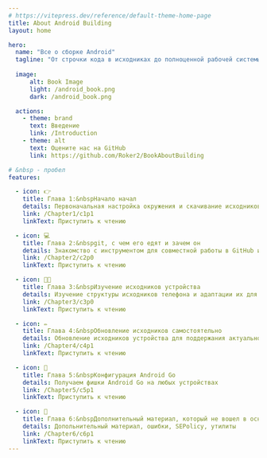```yaml
---
# https://vitepress.dev/reference/default-theme-home-page
title: About Android Building
layout: home

hero:
  name: "Все о сборке Android"
  tagline: "От строчки кода в исходниках до полноценной рабочей системы на вашем устройстве"
  
  image: 
      alt: Book Image
      light: /android_book.png
      dark: /android_book.png

  actions:
    - theme: brand
      text: Введение
      link: /Introduction
    - theme: alt
      text: Оцените нас на GitHub
      link: https://github.com/Roker2/BookAboutBuilding

# &nbsp - пробел
features:

  - icon: 👉
    title: Глава 1:&nbspНачало начал
    details: Первоначальная настройка окружения и скачивание исходников
    link: /Chapter1/c1p1
    linkText: Приступить к чтению

  - icon: 💻
    title: Глава 2:&nbspgit, с чем его едят и зачем он
    details: Знакомство с инструментом для совместной работы в GitHub и не только
    link: /Chapter2/c2p0
    linkText: Приступить к чтению

  - icon: 🧑‍💻
    title: Глава 3:&nbspИзучение исходников устройства
    details: Изучение структуры исходников телефона и адаптации их для определенной прошивки
    link: /Chapter3/c3p0
    linkText: Приступить к чтению

  - icon: ✏️
    title: Глава 4:&nbspОбновление исходников самостоятельно
    details: Обновление исходников устройства для поддержания актуального состояния ПО на нем
    link: /Chapter4/c4p1
    linkText: Приступить к чтению

  - icon: 📱
    title: Глава 5:&nbspКонфигурация Android Go
    details: Получаем фишки Android Go на любых устройствах
    link: /Chapter5/c5p1
    linkText: Приступить к чтению

  - icon: 👀
    title: Глава 6:&nbspДополнительный материал, который не вошел в основную часть
    details: Допольнительный материал, ошибки, SEPolicy, утилиты
    link: /Chapter6/c6p1
    linkText: Приступить к чтению
---
```


<style>
:root {
  --vp-home-hero-name-color: transparent;
  --vp-home-hero-name-background: -webkit-linear-gradient(120deg, #00ffb1 30%, #00ff68);

  --vp-home-hero-image-background-image: linear-gradient(-45deg, #bd34fe 50%, #47caff 50%);
  --vp-home-hero-image-filter: blur(44px);
}

@media (min-width: 640px) {
  :root {
    --vp-home-hero-image-filter: blur(56px);
  }
}

@media (min-width: 960px) {
  :root {
    --vp-home-hero-image-filter: blur(68px);
  }
}
</style>

<script setup>
import {
  VPTeamPage,
  VPTeamPageTitle,
  VPTeamMembers
} from 'vitepress/theme'

import { telegram2 } from './icons'

const members = [
  {
    avatar: 'https://www.github.com/Roker2.png',
    name: 'Roker2',
    title: 'Создатель',
    links: [
      { icon: 'github', link: 'https://github.com/Roker2' },
    ]
  },
  {
    avatar: 'https://www.github.com/CakesTwix.png',
    name: 'CakesTwix',
    title: 'Создатель сайта',
    links: [
      { icon: 'github', link: 'https://github.com/CakesTwix' },
      { icon: 'mastodon', link: 'https://pl.m0e.space/CakesTwix' },
      {
        icon: {
          svg: telegram2,
        },
        link: 'https://t.me/',
      }
    ]
  },
  {
    avatar: 'https://www.github.com/acroreiser.png',
    name: 'acroreiser',
    title: 'Писатель',
    links: [
      { icon: 'github', link: 'https://github.com/acroreiser' },
    ]
  },
  {
    avatar: 'https://www.github.com/myslivets.png',
    name: 'Daniel Myslivets',
    title: 'Дизайнер обложки',
    links: [
      { icon: 'github', link: 'https://github.com/myslivets' },
      { icon: 'youtube', link: 'https://www.youtube.com/@DanielM' },
      { 
        icon: {
          svg: telegram2,
        },
        link: 'https://t.me/daneo03'
      },
    ]
  },
  {
    avatar: 'https://www.github.com/Ultra119.png',
    name: 'Ultra119',
    title: 'Писатель',
    links: [
      { icon: 'github', link: 'https://github.com/Ultra119' },
      {
        icon: {
          svg: telegram2,
        },
        link: 'https://t.me/Ultra119',
      }
    ]
  },
  {
    avatar: 'https://www.github.com/SanyaPilot.png',
    name: 'SanyaPilot',
    title: 'Исправления',
    links: [
      { icon: 'github', link: 'https://github.com/SanyaPilot' },
    ]
  },
]
</script>

<VPTeamPage>
  <VPTeamPageTitle>
    <template #title>
      Авторы
    </template>
    <template #lead>
      Те, кто писал, исправлял, добавлял информацию про сборку Android из исходного кода
    </template>
  </VPTeamPageTitle>
  <VPTeamMembers
    :members="members"
  />
</VPTeamPage>
